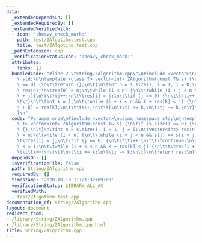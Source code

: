 ```yaml
---
data:
  _extendedDependsOn: []
  _extendedRequiredBy: []
  _extendedVerifiedWith:
  - icon: ':heavy_check_mark:'
    path: test/ZAlgotihm.test.cpp
    title: test/ZAlgotihm.test.cpp
  _pathExtension: cpp
  _verificationStatusIcon: ':heavy_check_mark:'
  attributes:
    links: []
  bundledCode: "#line 2 \"String/ZAlgorithm.cpp\"\n#include <vector>\nusing namespace\
    \ std;\n\ntemplate <class T> vector<int> ZAlgorithm(const T& s) {\n\tif (s.size()\
    \ == 0) {\n\t\treturn {};\n\t}\n\tint n = s.size(), i = 1, j = 0;\n\tvector<int>\
    \ res(n);\n\tres[0] = n;\n\twhile (i < n) {\n\t\twhile (i + j < n && s[j] == s[i\
    \ + j])\n\t\t\tj++;\n\t\tres[i] = j;\n\t\tif (j == 0) {\n\t\t\ti++;\n\t\t\tcontinue;\n\
    \t\t}\n\t\tint k = 1;\n\t\twhile (i + k < n && k + res[k] < j) {\n\t\t\tres[i\
    \ + k] = res[k];\n\t\t\tk++;\n\t\t}\n\t\ti += k;\n\t\tj -= k;\n\t}\n\treturn res;\n\
    }\n"
  code: "#pragma once\n#include <vector>\nusing namespace std;\n\ntemplate <class\
    \ T> vector<int> ZAlgorithm(const T& s) {\n\tif (s.size() == 0) {\n\t\treturn\
    \ {};\n\t}\n\tint n = s.size(), i = 1, j = 0;\n\tvector<int> res(n);\n\tres[0]\
    \ = n;\n\twhile (i < n) {\n\t\twhile (i + j < n && s[j] == s[i + j])\n\t\t\tj++;\n\
    \t\tres[i] = j;\n\t\tif (j == 0) {\n\t\t\ti++;\n\t\t\tcontinue;\n\t\t}\n\t\tint\
    \ k = 1;\n\t\twhile (i + k < n && k + res[k] < j) {\n\t\t\tres[i + k] = res[k];\n\
    \t\t\tk++;\n\t\t}\n\t\ti += k;\n\t\tj -= k;\n\t}\n\treturn res;\n}\n"
  dependsOn: []
  isVerificationFile: false
  path: String/ZAlgorithm.cpp
  requiredBy: []
  timestamp: '2020-10-18 11:21:32+09:00'
  verificationStatus: LIBRARY_ALL_AC
  verifiedWith:
  - test/ZAlgotihm.test.cpp
documentation_of: String/ZAlgorithm.cpp
layout: document
redirect_from:
- /library/String/ZAlgorithm.cpp
- /library/String/ZAlgorithm.cpp.html
title: String/ZAlgorithm.cpp
---
```

